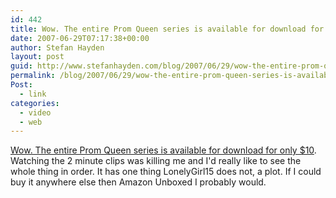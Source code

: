 ```yaml
---
id: 442
title: Wow. The entire Prom Queen series is available for download for only $10
date: 2007-06-29T07:17:38+00:00
author: Stefan Hayden
layout: post
guid: http://www.stefanhayden.com/blog/2007/06/29/wow-the-entire-prom-queen-series-is-available-for-download-for-only-10/
permalink: /blog/2007/06/29/wow-the-entire-prom-queen-series-is-available-for-download-for-only-10/
Post:
  - link
categories:
  - video
  - web
---
```

<p><a href="http://www.amazon.com/gp/product/B000SQFMI6/">Wow. The entire Prom Queen series is available for download for only $10</a>. Watching the 2 minute clips was killing me and I'd really like to see the whole thing in order. It has one thing LonelyGirl15 does not, a plot. If I could buy it anywhere else then Amazon Unboxed I probably would.
</p>
